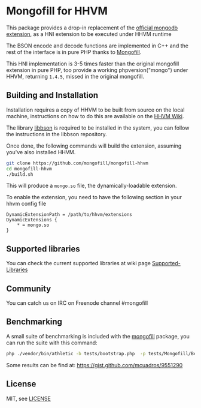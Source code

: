 Mongofill for HHVM
==============================

This package provides a drop-in replacement of the [official mongodb extension](https://github.com/mongodb/mongo-php-driver), as a HNI extension to be executed under HHVM runtime
 
The BSON encode and decode functions are implemented in C++ and the rest of the interface is in pure PHP thanks to    [Mongofill](https://github.com/mongofill/mongofill).

This HNI implementation is 3-5 times faster than the original mongofill extension in pure PHP, too provide a working phpversion("mongo") under HHVM, returning `1.4.5`, missed in the original mongofill.


Building and Installation
-------------------------
Installation requires a copy of HHVM to be built from source on the local machine, instructions on how to do this are available on the [HHVM Wiki](https://github.com/facebook/hhvm/wiki ). 

The library [libbson](https://github.com/mongodb/libbson) is required to be installed in the system, you can follow the instructions in the libbson repository.

Once done, the following commands will build the extension, assuming you've also installed HHVM.

```sh
git clone https://github.com/mongofill/mongofill-hhvm
cd mongofill-hhvm
./build.sh
```

This will produce a `mongo.so` file, the dynamically-loadable extension.

To enable the extension, you need to have the following section in your hhvm config file

```
DynamicExtensionPath = /path/to/hhvm/extensions
DynamicExtensions {
	* = mongo.so
}
```

Supported libraries
-------------------

You can check the current supported libraries at wiki page [Supported-Libraries](https://github.com/koubas/mongofill/wiki/Supported-Libraries)


Community
---------

You can catch us on IRC on Freenode channel #mongofill


Benchmarking
---------

A small suite of benchmarking is included with the [mongofill](https://github.com/mongofill/mongofill) package, you can run the suite with this command:

``` bash
php ./vendor/bin/athletic -b tests/bootstrap.php  -p tests/Mongofill/Benchmarks/
```

Some results can be find at: https://gist.github.com/mcuadros/9551290


License
-------

MIT, see [LICENSE](LICENSE)
